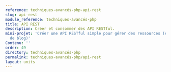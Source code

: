 ```yaml
---
reference: techniques-avancés-php-api-rest
slug: api-rest
module_reference: techniques-avancés-php
title: API REST
description: Créer et consommer des API RESTful.
mini-projet: 'Créer une API RESTful simple pour gérer des ressources (ex : articles
  de blog)'
Contenu: ''
order: 49
directory: techniques-avancés-php
permalink: techniques-avancés-php/api-rest
layout: units
---
```

